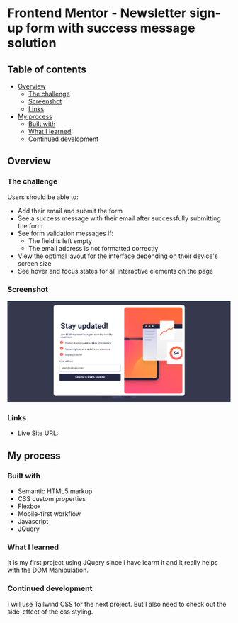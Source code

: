 # Frontend Mentor - Newsletter sign-up form with success message solution 

## Table of contents

- [Overview](#overview)
  - [The challenge](#the-challenge)
  - [Screenshot](#screenshot)
  - [Links](#links)
- [My process](#my-process)
  - [Built with](#built-with)
  - [What I learned](#what-i-learned)
  - [Continued development](#continued-development)


## Overview

### The challenge

Users should be able to:

- Add their email and submit the form
- See a success message with their email after successfully submitting the form
- See form validation messages if:
  - The field is left empty
  - The email address is not formatted correctly
- View the optimal layout for the interface depending on their device's screen size
- See hover and focus states for all interactive elements on the page

### Screenshot

![Screenshot of desktop layout](image.png)

### Links

- Live Site URL: 

## My process

### Built with

- Semantic HTML5 markup
- CSS custom properties
- Flexbox
- Mobile-first workflow
- Javascript
- JQuery

### What I learned

It is my first project using JQuery since i have learnt it and it really helps with the DOM Manipulation. 

### Continued development

I will use Tailwind CSS for the next project. But I also need to check out the side-effect of the css styling.

